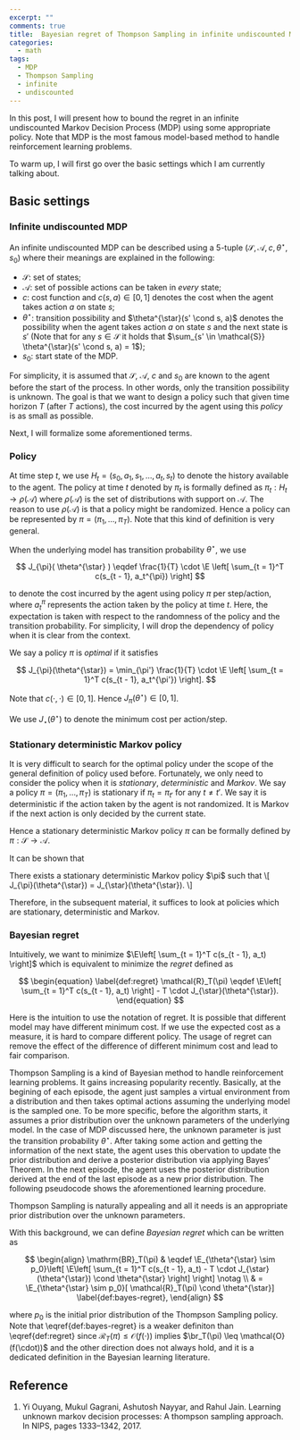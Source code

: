 ```yaml
---
excerpt: ""
comments: true
title:  Bayesian regret of Thompson Sampling in infinite undiscounted MDP (part 1)
categories:
  - math
tags:
  - MDP
  - Thompson Sampling
  - infinite
  - undiscounted
---
```


In this post, I will present how to bound the regret in an infinite undiscounted Markov Decision Process (MDP) using some appropriate policy. Note that MDP is the most famous model-based method to handle reinforcement learning problems.

To warm up, I will first go over the basic settings which I am currently talking about.

## Basic settings

### Infinite undiscounted MDP

An infinite undiscounted MDP can be described using a 5-tuple $(\mathcal{S}, \mathcal{A}, c, \theta^{\star}, s_0)$ where their meanings are explained in the following:
* $\mathcal{S}$: set of states;
* $\mathcal{A}$: set of possible actions can be taken in *every* state;
* $c$: cost function and $c(s, a) \in [0, 1]$ denotes the cost when the agent takes action $a$ on state $s$;
* $\theta^{\star}$: transition possibility and $\theta^{\star}(s' \cond s, a)$ denotes the possibility when the agent takes action $a$ on state $s$ and the next state is $s'$ (Note that for any $s \in \mathcal{S}$ it holds that $\sum_{s' \in \mathcal{S}} \theta^{\star}(s' \cond s, a) = 1$);
* $s_0$: start state of the MDP.

For simplicity, it is assumed that $\mathcal{S}$, $\mathcal{A}$, $c$ and $s_0$ are known to the agent before the start of the process. In other words, only the transition possibility is unknown. The goal is that we want to design a policy such that given time horizon $T$ (after $T$ actions), the cost incurred by the agent using this *policy* is as small as possible.

Next, I will formalize some aforementioned terms.

### Policy

At time step $t$, we use $H_t = (s_0, a_1, s_1, \dots, a_t, s_t)$ to denote the history available to the agent. The policy at time $t$ denoted by $\pi_t$ is formally defined as $\pi_t: H_t \rightarrow \rho(\mathcal{A})$ where $\rho(\mathcal{A})$ is the set of distributions with support on $\mathcal{A}$. The reason to use $\rho(\mathcal{A})$ is that a policy might be randomized. Hence a policy can be represented by $\pi = (\pi_1, \dots, \pi_T)$. Note that this kind of definition is very general.

When the underlying model has transition probability $\theta^{\star}$, we use 

$$
J_{\pi}( \theta^{\star} ) \eqdef \frac{1}{T} \cdot \E \left[ \sum_{t = 1}^T c(s_{t - 1}, a_t^{\pi}) \right]
$$

to denote the cost incurred by the agent using policy $\pi$ per step/action, where $a_t^{\pi}$ represents the action taken by the policy at time $t$. Here, the expectation is taken with respect to the randomness of the policy and the transition probability. For simplicity, I will drop the dependency of policy when it is clear from the context.

We say a policy $\pi$ is *optimal* if it satisfies 

$$
J_{\pi}(\theta^{\star}) = \min_{\pi'} \frac{1}{T} \cdot \E \left[ \sum_{t = 1}^T c(s_{t - 1}, a_t^{\pi'}) \right].
$$

Note that $c(\cdot, \cdot) \in [0, 1]$. Hence $J_{\pi}(\theta^{\star}) \in [0, 1]$.

We use $J_{\star}(\theta^{\star})$ to denote the minimum cost per action/step.

### Stationary deterministic Markov policy

It is very difficult to search for the optimal policy under the scope of the general definition of policy used before. Fortunately, we only need to consider the policy when it is *stationary*, *deterministic* and *Markov*. We say a policy $\pi = (\pi_1, \dots, \pi_T)$ is stationary if $\pi_t = \pi_{t'}$ for any $t \neq t'$. We say it is deterministic if the action taken by the agent is not randomized. It is Markov if the next action is only decided by the current state. 

Hence a stationary deterministic Markov policy $\pi$ can be formally defined by $\pi: \mathcal{S} \rightarrow \mathcal{A}$.

It can be shown that
<div class="theorem">
There exists a stationary deterministic Markov policy $\pi$ such that
\[
J_{\pi}(\theta^{\star}) = J_{\star}(\theta^{\star}).
\]
</div>

Therefore, in the subsequent material, it suffices to look at policies which are stationary, deterministic and Markov.

### Bayesian regret

Intuitively, we want to minimize $\E\left[ \sum_{t = 1}^T c(s_{t - 1}, a_t) \right]$ which is equivalent to minimize the *regret* defined as 

$$
\begin{equation} \label{def:regret}
\mathcal{R}_T(\pi) \eqdef \E\left[ \sum_{t = 1}^T c(s_{t - 1}, a_t) \right] - T \cdot J_{\star}(\theta^{\star}).
\end{equation}
$$

Here is the intuition to use the notation of regret. It is possible that different model may have different minimum cost. If we use the expected cost as a measure, it is hard to compare different policy. The usage of regret can remove the effect of the difference of different minimum cost and lead to fair comparison.

Thompson Sampling is a kind of Bayesian method to handle reinforcement learning problems. It gains increasing popularity recently. Basically, at the begining of each episode, the agent just samples a virtual environment from a distribution and then takes optimal actions assuming the underlying model is the sampled one. To be more specific, before the algorithm starts, it assumes a prior distribution over the unknown parameters of the underlying model. In the case of MDP discussed here, the unknown parameter is just the transition probability $\theta^{\star}$. After taking some action and getting the information of the next state, the agent uses this obervation to update the prior distribution and derive a posterior distribution via applying Bayes’ Theorem. In the next episode, the agent uses the posterior distribution derived at the end of the last episode as a new prior distribution. The following pseudocode shows the aforementioned learning procedure.

<p id="algorithm">
<pre id="ts" style="display:none">
    \begin{algorithm}
    \caption{Thompson Sampling}
    \begin{algorithmic}
    \STATE initialization: prior distribution $p_0$, start state $s_0$, start of episode $k \leftarrow 1$ and start time $t \leftarrow 1$
    \WHILE{$t \leq T$}
    \STATE $t_k \leftarrow t$ \COMMENT{record start time of $k$-th episode}
    \STATE compute $p_k \leftarrow p_{k - 1} \ |\ H_{t_k}$
    \STATE sample $\theta_k$ from distribution $p_k$
    \STATE solve optimal policy $\pi_k$ assuming the underlying model has transition probability $\theta_k$
    \WHILE{$t \leq T$ and stop criteria of episode $k$ isn't satisfied}
    \STATE take action $a_t$ according to $\pi_k$ and observe next state $s_t$
    \STATE $t \leftarrow t + 1$
    \ENDWHILE
    \ENDWHILE
    \end{algorithmic}
    \end{algorithm}
</pre>
</p>

Thompson Sampling is naturally appealing and all it needs is an appropriate prior distribution over the unknown parameters.

With this background, we can define *Bayesian regret* which can be written as

$$
\begin{align}
\mathrm{BR}_T(\pi) & \eqdef \E_{\theta^{\star} \sim p_0}\left[ \E\left[ \sum_{t = 1}^T c(s_{t - 1}, a_t)  - T \cdot J_{\star}(\theta^{\star}) \cond \theta^{\star} \right] \right] \notag \\
& = \E_{\theta^{\star} \sim p_0}[ \mathcal{R}_T(\pi) \cond \theta^{\star}] \label{def:bayes-regret},
\end{align}
$$

where $p_0$ is the initial prior distribution of the Thompson Sampling policy. Note that \eqref{def:bayes-regret} is a weaker definiton than \eqref{def:regret} since $\mathcal{R}_T(\pi) \leq \mathcal{O}(f(\cdot))$ implies $\br_T(\pi) \leq \mathcal{O}(f(\cdot))$ and the other direction does not always hold, and it is a dedicated definition in the Bayesian learning literature.

## Reference

1. <a name="OGNJ17"></a> Yi Ouyang, Mukul Gagrani, Ashutosh Nayyar, and Rahul Jain. Learning unknown markov
decision processes: A thompson sampling approach. In NIPS, pages 1333–1342, 2017.

<script type="text/javascript">
    var testExamples = document.getElementById("ts").textContent;
    pseudocode.render(testExamples, document.getElementById("algorithm"), {
        lineNumber: true,
        noEnd: true
    });
</script>


